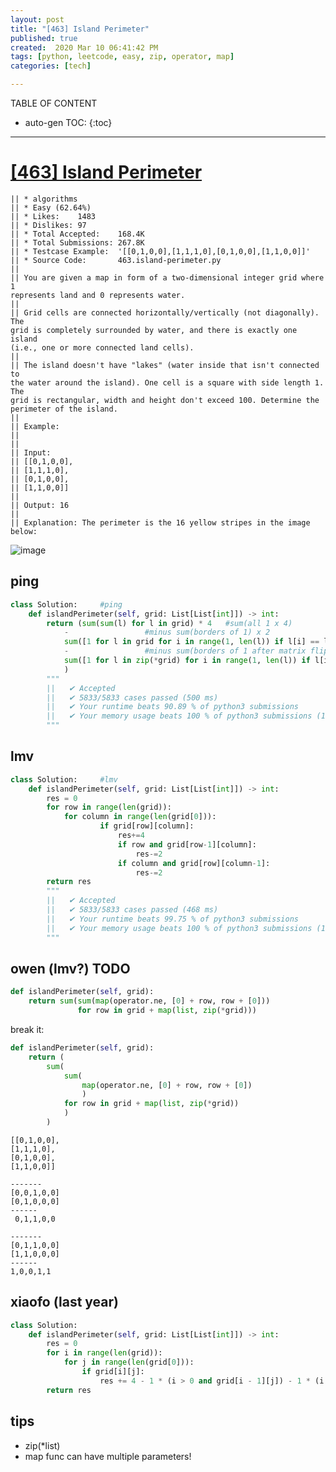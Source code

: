 ```yaml
---
layout: post
title: "[463] Island Perimeter"
published: true
created:  2020 Mar 10 06:41:42 PM
tags: [python, leetcode, easy, zip, operator, map]
categories: [tech]

---
```


TABLE OF CONTENT

* auto-gen TOC:
{:toc}

- - -


# [[463] Island Perimeter](https://leetcode.com/problems/island-perimeter/description/)

    || * algorithms
    || * Easy (62.64%)
    || * Likes:    1483
    || * Dislikes: 97
    || * Total Accepted:    168.4K
    || * Total Submissions: 267.8K
    || * Testcase Example:  '[[0,1,0,0],[1,1,1,0],[0,1,0,0],[1,1,0,0]]'
    || * Source Code:       463.island-perimeter.py
    || 
    || You are given a map in form of a two-dimensional integer grid where 1
    represents land and 0 represents water.
    || 
    || Grid cells are connected horizontally/vertically (not diagonally). The
    grid is completely surrounded by water, and there is exactly one island
    (i.e., one or more connected land cells).
    || 
    || The island doesn't have "lakes" (water inside that isn't connected to
    the water around the island). One cell is a square with side length 1. The
    grid is rectangular, width and height don't exceed 100. Determine the
    perimeter of the island.
    || 
    || Example:
    || 
    || 
    || Input:
    || [[0,1,0,0],
    || ⁠[1,1,1,0],
    || ⁠[0,1,0,0],
    || ⁠[1,1,0,0]]
    || 
    || Output: 16
    || 
    || Explanation: The perimeter is the 16 yellow stripes in the image below:

![image](https://assets.leetcode.com/uploads/2018/10/12/island.png)
<!--
![image](https://user-images.githubusercontent.com/2038044/76366270-eff1b880-62ff-11ea-960a-e81b1a2e959f.png)
-->

## ping

```python
class Solution:     #ping
    def islandPerimeter(self, grid: List[List[int]]) -> int:
        return (sum(sum(l) for l in grid) * 4   #sum(all 1 x 4)
            -                 #minus sum(borders of 1) x 2
            sum([1 for l in grid for i in range(1, len(l)) if l[i] == l[i-1] == 1]) * 2
            -                 #minus sum(borders of 1 after matrix flip) x 2
            sum([1 for l in zip(*grid) for i in range(1, len(l)) if l[i] == l[i-1] == 1]) * 2
            )
        """
        ||   ✔ Accepted
        ||   ✔ 5833/5833 cases passed (500 ms)
        ||   ✔ Your runtime beats 90.89 % of python3 submissions
        ||   ✔ Your memory usage beats 100 % of python3 submissions (12.9 MB)
        """
```

## lmv

```python
class Solution:     #lmv
    def islandPerimeter(self, grid: List[List[int]]) -> int:
        res = 0
        for row in range(len(grid)):
            for column in range(len(grid[0])):
                    if grid[row][column]:
                        res+=4
                        if row and grid[row-1][column]:
                            res-=2
                        if column and grid[row][column-1]:
                            res-=2
        return res
        """
        ||   ✔ Accepted
        ||   ✔ 5833/5833 cases passed (468 ms)
        ||   ✔ Your runtime beats 99.75 % of python3 submissions
        ||   ✔ Your memory usage beats 100 % of python3 submissions (12.8 MB)
        """
```

## owen (lmv?) TODO

```python
def islandPerimeter(self, grid):
    return sum(sum(map(operator.ne, [0] + row, row + [0]))
               for row in grid + map(list, zip(*grid)))
```

break it:

```python
def islandPerimeter(self, grid):
    return (
        sum(
            sum(
                map(operator.ne, [0] + row, row + [0])
                )
            for row in grid + map(list, zip(*grid))
            )
        )
```

    [[0,1,0,0],
    [1,1,1,0],
    [0,1,0,0],
    [1,1,0,0]]

    -------
    [0,0,1,0,0] 
    [0,1,0,0,0]
    ------
     0,1,1,0,0

    -------
    [0,1,1,0,0] 
    [1,1,0,0,0]
    ------
    1,0,0,1,1

## xiaofo (last year)

```python
class Solution:
    def islandPerimeter(self, grid: List[List[int]]) -> int:
        res = 0 
        for i in range(len(grid)):
            for j in range(len(grid[0])):
                if grid[i][j]:
                    res += 4 - 1 * (i > 0 and grid[i - 1][j]) - 1 * (i < len(grid) - 1 and grid[i + 1][j]) - 1 * (j > 0 and grid[i][j - 1]) - 1 * (j < len(grid[0]) - 1 and grid[i][j + 1])
        return res
```

## tips

* zip(*list)
* map func can have multiple parameters!

